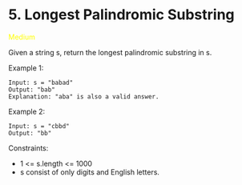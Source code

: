 # 5. Longest Palindromic Substring
<span style="color:yellow">Medium</span>

Given a string s, return the longest palindromic substring in s.


Example 1:
```
Input: s = "babad"
Output: "bab"
Explanation: "aba" is also a valid answer.
```
Example 2:
```
Input: s = "cbbd"
Output: "bb"
```

Constraints:

- 1 <= s.length <= 1000
- s consist of only digits and English letters.
